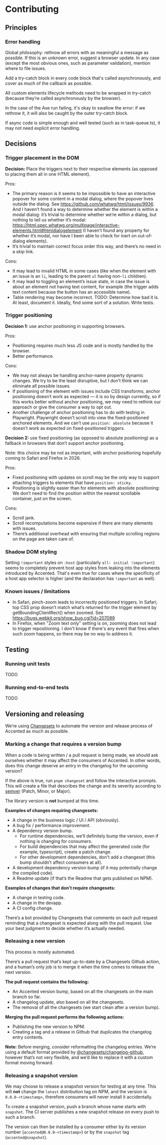 # Contributing

## Principles

### Error handling

Global philosophy: rethrow all errors with as meaningful a message as possible.
If this is an unknown error, suggest a browser update.
In any case (except the most obvious ones, such as parameter validation), mention where to file issues.

Add a try-catch block in every code block that's called asynchronously, and cover as much of the callback as possible.

All custom elements lifecycle methods need to be wrapped in try-catch (because they’re called asynchronously by the browser).

In the case of the Axe run failing, it's okay to swallow the error: if we rethrow it,
it will also be caught by the outer try-catch block.

If async code is simple enough and well tested (such as in task-queue.ts),
it may not need explicit error handling.

## Decisions

### Trigger placement in the DOM

**Decision:** Place the triggers next to their respective elements (as opposed to placing them all in one HTML element).

Pros:

- The primary reason is it seems to be impossible to have an interactive popover for some content in a modal dialog,
  where the popover lives outside the dialog.
  See https://github.com/whatwg/html/issues/9936.
  And I haven’t found a way to determine whether the element is within a modal dialog:
  it’s trivial to determine whether we’re within a dialog,
  but nothing to tell us whether it’s modal: https://html.spec.whatwg.org/multipage/interactive-elements.html#htmldialogelement
  (I haven’t found any property for whether it’s modal, nor have I been able to check for inert on out-of-dialog elements).
- It’s trivial to maintain correct focus order this way, and there’s no need in a skip link.

Cons:

- It may lead to invalid HTML in some cases
  (like when the element with an issue is an `li`, leading to the parent `ul` having non-`li` children).
- It may lead to toggling an element’s issue state,
  in case the issue is about an element not having text content,
  for example (the trigger adds text content because the button has an accessible name).
- Table rendering may become incorrect.
  TODO: Determine how bad it is. At least, document it. Ideally, find some sort of a solution. Write tests.

### Trigger positioning

**Decision 1:** use anchor positioning in supporting browsers.

Pros:

- Positioning requires much less JS code and is mostly handled by the browser.
- Better performance.

Cons:

- We may not always be handling anchor-name property dynamic changes.
  We try to be the least disruptive, but I don’t think we can eliminate all possible issues.
- If positioning of the element with issues include CSS transforms,
  anchor positioning doesn’t work as expected — it is so by design currently,
  so if this works better without anchor positioning,
  we may need to rethink our approach or give the consumer a way to opt out.
- Another challenge of anchor positioning has to do with testing in Playwright.
  Playwright doesn’t scroll into view the fixed-positioned anchored elements.
  And we can’t use `position: absolute` because it doesn’t work as expected on fixed-positioned triggers.

**Decision 2:** use fixed positioning (as opposed to absolute positioning)
as a fallback in browsers that don’t support anchor positioning.

Note: this choice may be not as important,
with anchor positioning hopefully coming to Safari and Firefox in 2026.

Pros:

- Fixed positioning with updates on scroll may be the only way to support attaching triggers to elements that have `position: sticky`.
- Positioning is slightly easier than for elements with absolute positioning:
  We don’t need to find the position within the nearest scrollable container, just on the screen.

Cons:

- Scroll jank.
- Scroll recomputations become expensive if there are many elements with issues.
- There’s additional overhead with ensuring that multiple scrolling regions on the page are taken care of.

### Shadow DOM styling

Setting `!important` styles on `:host` (particularly `all: initial !important`) seems to completely prevent
host app styles from leaking into the elements introduced by Accented.
That's even true for cases where the specificity of a host app selector is higher
(and the declaration has `!important` as well).

### Known issues / limitations

- In Safari, pinch-zoom leads to incorrectly positioned triggers.
  In Safari, top CSS prop doesn’t match what’s returned for the trigger element by getBoundingClientRect() when zoomed.
  See https://bugs.webkit.org/show_bug.cgi?id=207089
- In Firefox, when "Zoom text only" setting is on, zooming does not lead to trigger repositioning.
  I don't know if there's any event that fires when such zoom happens, so there may be no way to address it.

## Testing

### Running unit tests

TODO

### Running end-to-end tests

TODO

## Versioning and releasing

We’re using [Changesets](https://github.com/changesets/changesets) to automate the version and release process of Accented as much as possible.

### Marking a change that requires a version bump

When a code is being written / a pull request is being made, we should ask ourselves whether it may affect the consumers of Accented.
In other words, does this change deserve an entry in the changelog for the upcoming version?

If the above is true, run `pnpm changeset` and follow the interactive prompts.
This will create a file that describes the change and its severity according to [semver](https://semver.org/) (Patch, Minor, or Major).

The library version is **not** bumped at this time.

**Examples of changes requiring changesets:**

- A change in the business logic / UI / API (obviously).
- A bug fix / performance improvement.
- A dependency version bump.
  - For runtime dependencies, we’ll definitely bump the version, even if nothing is changing for consumers.
  - For build dependencies that may affect the generated code (for example, typescript), create a patch change.
  - For other development dependencies, don't add a changeset (this bump shouldn’t affect consumers at all).
- A development dependency version bump (if it may potentially change the compiled code).
- A Readme update (if that’s the Readme that gets published on NPM).

**Examples of changes that don’t require changesets:**

- A change in testing code.
- A change in the devapp.
- A CI config change.

There’s a bot provided by Changesets that comments on each pull request reminding that a changeset is expected along with the pull request.
Use your best judgment to decide whether it’s actually needed.

### Releasing a new version

This process is mostly automated.

There’s a pull request that’s kept up-to-date by a Changesets Github action,
and a human’s only job is to merge it when the time comes to release the next version.

**The pull request contains the following:**

- An Accented version bump, based on all the changesets on the main branch so far.
- A changelog update, also based on all the changesets.
- The removal of all the changesets (we start clean after a version bump).

**Merging the pull request performs the following actions:**

- Publishing the new version to NPM.
- Creating a tag and a release in Github that duplicates the changelog entry contents.

**Note:** Before merging, consider reformatting the changelog entries.
We’re using a default format provided by [@changesets/changelog-github](https://www.npmjs.com/package/@changesets/changelog-github),
however that’s not very flexible, and we’d like to replace it with a custom format moving forward.

### Releasing a snapshot version

We may choose to release a snapshot version for testing at any time.
This will **not** change the `latest` distribution tag on NPM,
and the version is `0.0.0-<timestamp>`,
therefore consumers will never install it accidentally.

To create a snapshot version, push a branch whose name starts with `snapshot`.
The CI server publishes a new snapshot release on every push to such a branch.

The version can then be installed by a consumer either by its version number (`accented@0.0.0-<timestamp>`)
or by the `snapshot` tag (`accented@snapshot`).
